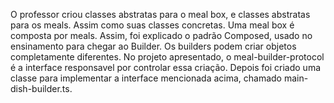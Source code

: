 O professor criou classes abstratas para o meal box, e classes abstratas para os meals. Assim como suas classes concretas.
Uma meal box é composta por meals. Assim, foi explicado o padrão Composed, usado no ensinamento para chegar ao Builder.
Os builders podem criar objetos completamente diferentes.
No projeto apresentado, o meal-builder-protocol é a interface responsavel por controlar essa criação.
Depois foi criado uma classe para implementar a interface mencionada acima, chamado main-dish-builder.ts.

